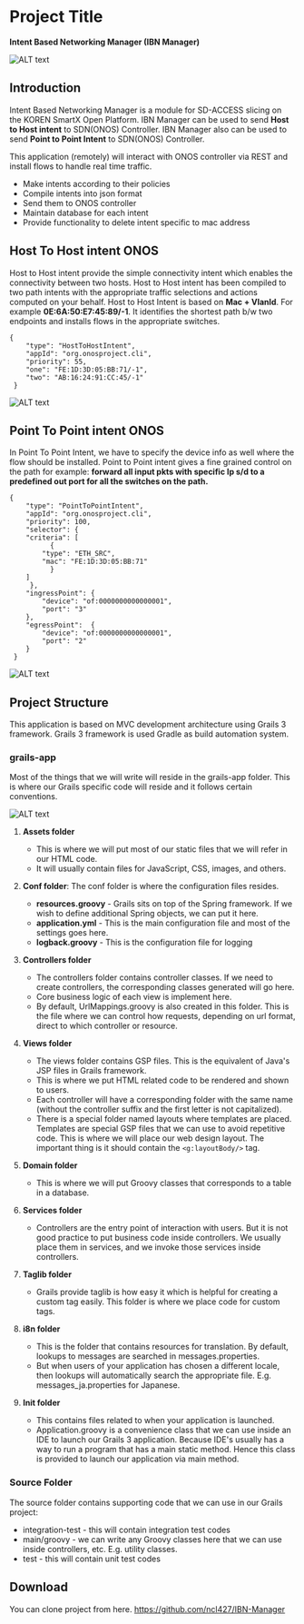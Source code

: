 # Project Title
**Intent Based Networking Manager (IBN Manager)**

![ALT text](/Images/system_diagram.png "System Diagram")


## Introduction
Intent Based Networking Manager is a module for SD-ACCESS slicing on the KOREN SmartX Open Platform. 
IBN Manager can be used to send **Host to Host intent** to SDN(ONOS) Controller. 
IBN Manager also can be used to send **Point to Point Intent** to SDN(ONOS) Controller.

This application (remotely) will interact with ONOS controller via REST and install flows to handle real time traffic.

* Make intents according to their policies 
* Compile intents into json format 
* Send them to ONOS controller
* Maintain database for each intent
* Provide functionality to delete intent specific to mac address

## Host To Host intent ONOS
Host to Host intent provide  the simple connectivity intent which enables the connectivity between two hosts. 
Host to Host intent has been compiled to two path intents with the appropriate traffic selections and actions computed on your behalf.
Host to Host Intent is based on **Mac + VlanId**. For example **0E:6A:50:E7:45:89/-1**.
It identifies the shortest path b/w two endpoints and installs flows in the appropriate switches.
 
```
{ 
    "type": "HostToHostIntent", 
    "appId": "org.onosproject.cli",  
    "priority": 55, 
    "one": "FE:1D:3D:05:BB:71/-1",
    "two": "AB:16:24:91:CC:45/-1"
 }
```
 
![ALT text](/Images/host_to_host_intent.png "Host To Host intent ONOS")


## Point To Point intent ONOS
In Point To Point Intent, we have to specify the device info as well where the flow should be installed.
Point to Point intent gives a fine grained control on the path for example: 
**forward all input pkts with specific Ip s/d to a predefined out port for all the switches on the path.**
```
{ 
    "type": "PointToPointIntent", 
    "appId": "org.onosproject.cli",  
    "priority": 100, 
    "selector": {
   	"criteria": [ 
	      {
		"type": "ETH_SRC",
		"mac": "FE:1D:3D:05:BB:71"
	      }
	]
     },
    "ingressPoint": { 
        "device": "of:0000000000000001", 
        "port": "3" 
    }, 
    "egressPoint":  {
        "device": "of:0000000000000001", 
        "port": "2" 
    } 
 }
 ```
 
![ALT text](/Images/point_to_point_intent.png "Point To Point intent ONOS")

## Project Structure
This application is based on MVC development architecture using Grails 3 framework. Grails 3 framework is used Gradle as build automation system.

### grails-app
Most of the things that we will write will reside in the grails-app folder. This is where our Grails specific code will reside and it follows certain conventions.
 
 ![ALT text](/Images/project_structure.png "Grails3 Project Structure")

1. **Assets folder**
    - This is where we will put most of our static files that we will refer in our HTML code. 
    - It will usually contain files for JavaScript, CSS, images, and others. 
    
2. **Conf folder**:
The conf folder is where the configuration files resides. 
    - **resources.groovy** - Grails sits on top of the Spring framework. If we wish to define additional Spring objects, we can put it here.
    - **application.yml** - This is the main configuration file and most of the settings goes here.
    - **logback.groovy** - This is the configuration file for logging
    
3. **Controllers folder** 
    - The controllers folder contains controller classes. If we need to create controllers, the corresponding classes generated will go here. 
    - Core business logic of each view is implement here.
    - By default, UrlMappings.groovy is also created in this folder. This is the file where we can control how requests, depending on url format, direct to which controller or resource.
    
4. **Views folder**
    - The views folder contains GSP files. This is the equivalent of Java's JSP files in Grails framework. 
    - This is where we put HTML related code to be rendered and shown to users. 
    - Each controller will have a corresponding folder with the same name (without the controller suffix and the first letter is not capitalized). 
    - There is a special folder named layouts where templates are placed. Templates are special GSP files that we can use to avoid repetitive code. This is where we will place our web design layout. The important thing is it should contain the `<g:layoutBody/>` tag.
    
5. **Domain folder**
    -  This is where we will put Groovy classes that corresponds to a table in a database.
      
6. **Services folder** 
    - Controllers are the entry point of interaction with users. But it is not good practice to put business code inside controllers. We usually place them in services, and we invoke those services inside controllers.
     
7. **Taglib folder**
    - Grails provide taglib is how easy it which is helpful for creating a custom tag easily. This folder is where we place code for custom tags.
     
8. **i8n folder**
    - This is the folder that contains resources for translation. By default, lookups to messages are searched in messages.properties. 
    - But when users of your application has chosen a different locale, then lookups will automatically search the appropriate file. E.g. messages_ja.properties for Japanese.
    
9. **Init folder**
    - This contains files related to when your application is launched. 
    - Application.groovy is a convenience class that we can use inside an IDE to launch our Grails 3 application. Because IDE's usually has a way to run a program that has a main static method. Hence this class is provided to launch our application via main method. 

### Source Folder
The source folder contains supporting code that we can use in our Grails project: 
* integration-test - this will contain integration test codes
* main/groovy - we can write any Groovy classes here that we can use inside controllers, etc. E.g. utility classes.
* test - this will contain unit test codes

## Download 
You can clone project from here.
https://github.com/ncl427/IBN-Manager
